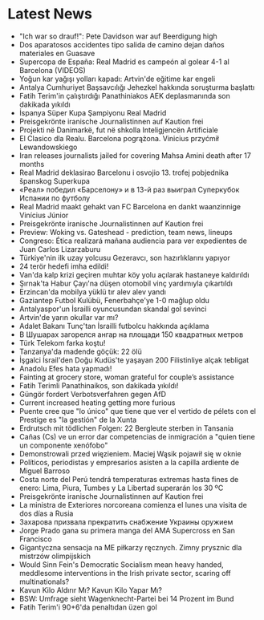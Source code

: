 # Latest News
-  "Ich war so drauf!": Pete Davidson war auf Beerdigung high
-  Dos aparatosos accidentes tipo salida de camino dejan daños materiales en Guasave
-  Supercopa de España: Real Madrid es campeón al golear 4-1 al Barcelona (VIDEOS)
-  Yoğun kar yağışı yolları kapadı: Artvin'de eğitime kar engeli
-  Antalya Cumhuriyet Başsavcılığı Jehezkel hakkında soruşturma başlattı
-  Fatih Terim'in çalıştırdığı Panathiniakos AEK deplasmanında son dakikada yıkıldı
-  İspanya Süper Kupa Şampiyonu Real Madrid
-  Preisgekrönte iranische Journalistinnen auf Kaution frei
-  Projekti në Danimarkë, fut në shkolla Inteligjencën Artificiale
-  El Clasico dla Realu. Barcelona pogrążona. Vinicius przyćmił Lewandowskiego
-  Iran releases journalists jailed for covering Mahsa Amini death after 17 months
-  Real Madrid deklasirao Barcelonu i osvojio 13. trofej pobjednika španskog Superkupa
-  «Реал» победил «Барселону» и в 13-й раз выиграл Суперкубок Испании по футболу
-  Real Madrid maakt gehakt van FC Barcelona en dankt waanzinnige Vinícius Júnior
-  Preisgekrönte iranische Journalistinnen auf Kaution frei
-  Preview: Woking vs. Gateshead - prediction, team news, lineups
-  Congreso: Ética realizará mañana audiencia para ver expedientes de Juan Carlos Lizarzaburu
-  Türkiye'nin ilk uzay yolcusu Gezeravcı, son hazırlıklarını yapıyor
-  24 terör hedefi imha edildi!
-  Van'da kalp krizi geçiren muhtar köy yolu açılarak hastaneye kaldırıldı
-  Şırnak'ta Habur Çayı'na düşen otomobil vinç yardımıyla çıkartıldı
-  Erzincan'da mobilya yüklü tır alev alev yandı
-  Gaziantep Futbol Kulübü, Fenerbahçe'ye 1-0 mağlup oldu
-  Antalyaspor'un İsrailli oyuncusundan skandal gol sevinci
-  Artvin'de yarın okullar var mı?
-  Adalet Bakanı Tunç'tan İsrailli futbolcu hakkında açıklama
-  В Шушарах загорелся ангар на площади 150 квадратных метров
-  Türk Telekom farka koştu!
-  Tanzanya'da madende göçük: 22 ölü
-  İşgalci İsrail'den Doğu Kudüs'te yaşayan 200 Filistinliye alçak tebligat
-  Anadolu Efes hata yapmadı!
-  Fainting at grocery store, woman grateful for couple’s assistance
-  Fatih Terimli Panathinaikos, son dakikada yıkıldı!
-  Güngör fordert Verbotsverfahren gegen AfD
-  Current increased heating getting more furious
-  Puente cree que "lo único" que tiene que ver el vertido de pélets con el Prestige es "la gestión" de la Xunta
-  Erdrutsch mit tödlichen Folgen: 22 Bergleute sterben in Tansania
-  Cañas (Cs) ve un error dar competencias de inmigración a "quien tiene un componente xenófobo"
-  Demonstrowali przed więzieniem. Maciej Wąsik pojawił się w oknie
-  Políticos, periodistas y empresarios asisten a la capilla ardiente de Miguel Barroso
-  Costa norte del Perú tendrá temperaturas extremas hasta fines de enero: Lima, Piura, Tumbes y La Libertad superarán los 30 ºC
-  Preisgekrönte iranische Journalistinnen auf Kaution frei
-  La ministra de Exteriores norcoreana comienza el lunes una visita de dos días a Rusia
-  Захарова призвала прекратить снабжение Украины оружием
-  Jorge Prado gana su primera manga del AMA Supercross en San Francisco
-  Gigantyczna sensacja na ME piłkarzy ręcznych. Zimny prysznic dla mistrzów olimpijskich
-  Would Sinn Fein's Democratic Socialism mean heavy handed, meddlesome interventions in the Irish private sector, scaring off multinationals?
-  Kavun Kilo Aldırır Mı? Kavun Kilo Yapar Mı?
-  BSW: Umfrage sieht Wagenknecht-Partei bei 14 Prozent im Bund
-  Fatih Terim'i 90+6'da penaltıdan üzen gol
